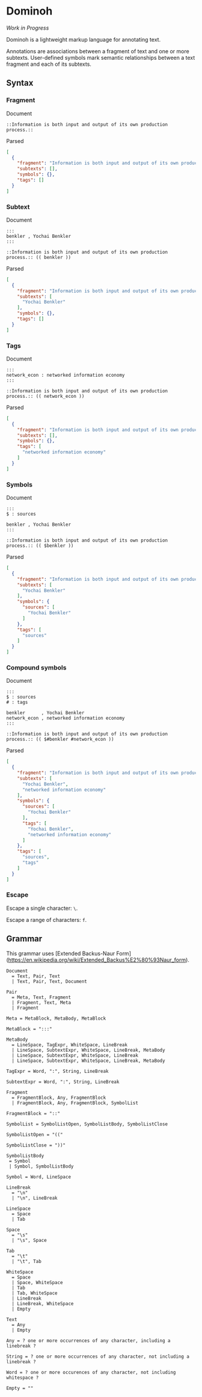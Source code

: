 # Dominoh

_Work in Progress_

Dominoh is a lightweight markup language for annotating text. 

Annotations are associations between a fragment of text and one or more subtexts. 
User-defined symbols mark semantic relationships between a text fragment and 
each of its subtexts.

## Syntax


### Fragment

Document

```
::Information is both input and output of its own production process.::
```

Parsed

```json
[
  {
    "fragment": "Information is both input and output of its own production process.",
    "subtexts": [],
    "symbols": {},
    "tags": []
  }
]
```


### Subtext

Document

```
:::
benkler , Yochai Benkler
:::

::Information is both input and output of its own production process.:: (( benkler ))
```

Parsed

```json
[
  {
    "fragment": "Information is both input and output of its own production process.",
    "subtexts": [
      "Yochai Benkler"
    ],
    "symbols": {},
    "tags": []
  }
]
```

### Tags

Document

```
:::
network_econ : networked information economy
:::

::Information is both input and output of its own production process.:: (( network_econ ))
```

Parsed

```json
[
  {
    "fragment": "Information is both input and output of its own production process.",
    "subtexts": [],
    "symbols": {},
    "tags": [
      "networked information economy"
    ]
  }
]
```


### Symbols

Document

```
:::
$ : sources

benkler , Yochai Benkler
:::

::Information is both input and output of its own production process.:: (( $benkler ))
```

Parsed

```json
[
  {
    "fragment": "Information is both input and output of its own production process.",
    "subtexts": [
      "Yochai Benkler"
    ],
    "symbols": {
      "sources": [
        "Yochai Benkler"
      ]
    },
    "tags": [
      "sources"
    ]
  }
]
```


### Compound symbols

Document

```
:::
$ : sources
# : tags

benkler      , Yochai Benkler
network_econ , networked information economy
:::

::Information is both input and output of its own production process.:: (( $#benkler #network_econ ))
```

Parsed

```json
[
  {
    "fragment": "Information is both input and output of its own production process.",
    "subtexts": [
      "Yochai Benkler",
      "networked information economy"
    ],
    "symbols": {
      "sources": [
        "Yochai Benkler"
      ],
      "tags": [
        "Yochai Benkler",
        "networked information economy"
      ]
    },
    "tags": [
      "sources",
      "tags"
    ]
  }
]
```

### Escape

Escape a single character: `\`.

Escape a range of characters: `f`.

## Grammar

This grammar uses [Extended Backus-Naur Form]
(https://en.wikipedia.org/wiki/Extended_Backus%E2%80%93Naur_form).

```ebnf
Document 
  = Text, Pair, Text
  | Text, Pair, Text, Document

Pair 
  = Meta, Text, Fragment
  | Fragment, Text, Meta
  | Fragment

Meta = MetaBlock, MetaBody, MetaBlock

MetaBlock = ":::"

MetaBody 
  = LineSpace, TagExpr, WhiteSpace, LineBreak
  | LineSpace, SubtextExpr, WhiteSpace, LineBreak, MetaBody
  | LineSpace, SubtextExpr, WhiteSpace, LineBreak
  | LineSpace, SubtextExpr, WhiteSpace, LineBreak, MetaBody

TagExpr = Word, ":", String, LineBreak

SubtextExpr = Word, ":", String, LineBreak

Fragment 
  = FragmentBlock, Any, FragmentBlock
  | FragmentBlock, Any, FragmentBlock, SymbolList

FragmentBlock = "::"

SymbolList = SymbolListOpen, SymbolListBody, SymbolListClose

SymbolListOpen = "(("

SymbolListClose = "))"

SymbolListBody
 = Symbol
 | Symbol, SymbolListBody

Symbol = Word, LineSpace

LineBreak 
  = "\n" 
  | "\n", LineBreak

LineSpace 
  = Space
  | Tab

Space 
  = "\s"
  | "\s", Space

Tab 
  = "\t"
  | "\t", Tab

WhiteSpace 
  = Space
  | Space, WhiteSpace
  | Tab
  | Tab, WhiteSpace
  | LineBreak
  | LineBreak, WhiteSpace
  | Empty 

Text 
  = Any 
  | Empty

Any = ? one or more occurrences of any character, including a linebreak ?

String = ? one or more occurrences of any character, not including a linebreak ?

Word = ? one or more occurences of any character, not including whitespace ?

Empty = ""
```
